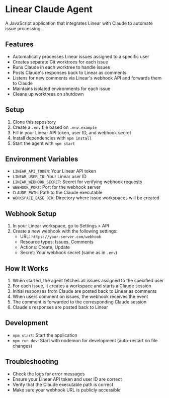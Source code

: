 # Linear Claude Agent

A JavaScript application that integrates Linear with Claude to automate issue processing.

## Features

- Automatically processes Linear issues assigned to a specific user
- Creates separate Git worktrees for each issue
- Runs Claude in each worktree to handle issues
- Posts Claude's responses back to Linear as comments
- Listens for new comments via Linear's webhook API and forwards them to Claude
- Maintains isolated environments for each issue
- Cleans up worktrees on shutdown

## Setup

1. Clone this repository
2. Create a `.env` file based on `.env.example`
3. Fill in your Linear API token, user ID, and webhook secret
4. Install dependencies with `npm install`
5. Start the agent with `npm start`

## Environment Variables

- `LINEAR_API_TOKEN`: Your Linear API token
- `LINEAR_USER_ID`: Your Linear user ID
- `LINEAR_WEBHOOK_SECRET`: Secret for verifying webhook requests
- `WEBHOOK_PORT`: Port for the webhook server
- `CLAUDE_PATH`: Path to the Claude executable
- `WORKSPACE_BASE_DIR`: Directory where issue workspaces will be created

## Webhook Setup

1. In your Linear workspace, go to Settings > API
2. Create a new webhook with the following settings:
   - URL: `https://your-server.com/webhook`
   - Resource types: Issues, Comments
   - Actions: Create, Update
   - Secret: Your webhook secret (same as in `.env`)

## How It Works

1. When started, the agent fetches all issues assigned to the specified user
2. For each issue, it creates a workspace and starts a Claude session
3. Initial responses from Claude are posted back to Linear as comments
4. When users comment on issues, the webhook receives the event
5. The comment is forwarded to the corresponding Claude session
6. Claude's responses are posted back to Linear

## Development

- `npm start`: Start the application
- `npm run dev`: Start with nodemon for development (auto-restart on file changes)

## Troubleshooting

- Check the logs for error messages
- Ensure your Linear API token and user ID are correct
- Verify that the Claude executable path is correct
- Make sure your webhook URL is publicly accessible